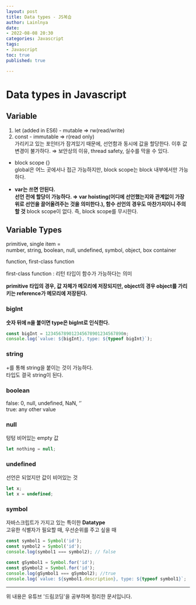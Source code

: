 ```yaml
---
layout: post
title: Data types - JS복습
author: Lainlnya
date: 
- 2022-08-08 20:30
categories: Javascript
tags: 
- Javascript
toc: true
published: true

---
```

# Data types in Javascript

## Variable

1. let (added in ES6) - mutable ⇒ rw(read/write)
2. const - immutable ⇒ r(read only) \
    가리키고 있는 포인터가 잠겨있기 때문에, 선언함과 동시에 값을 할당한다.
    이후 값 변경이 불가하다.
    ⇒ 보안상의 이유, thread safety, 실수를 막을 수 있다.

- block scope {} \
    global은 어느 곳에서나 접근 가능하지만, block scope는 block 내부에서만 가능하다.
    
- **var는 쓰면 안된다.** \
**선언 전에 할당이 가능하다. ⇒ var hoisting(어디에 선언했는지와 관계없이 가장 위로 선언을 끌어올려주는 것을 의미한다.), 함수 선언의 경우도 마찬가지이니 주의할 것**
block scope이 없다. 즉, block scope를 무시한다.
    
    

## Variable Types

primitive, single item = \
 number, string, boolean, null, undefined, symbol, object, box container

function, first-class function

first-class function : 리턴 타입이 함수가 가능하다는 의미

**primitive 타입의 경우, 값 자체가 메모리에 저장되지만, object의 경우 object를 가리키는 reference가 메모리에 저장된다.**

### bigInt

**숫자 뒤에 n을 붙이면 type은 bigInt로 인식한다.**

```jsx
const bigInt = 123456789012345678901234567890n;
console.log(`value: ${bigInt}, type: ${typeof bigInt}`);
```

### string

+를 통해 string을 붙이는 것이 가능하다. \
타입도 결국 string이 된다.

### boolean

false: 0, null, undefined, NaN, ‘’ \
true: any other value

### null

텅텅 비어있는 empty 값

```jsx
let nothing = null;
```

### undefined

선언은 되었지만 값이 비어있는 것

```jsx
let x;
let x = undefined;
```

### symbol

자바스크립트가 가지고 있는 특이한 **Datatype** \
고유한 식별자가 필요할 때, 우선순위를 주고 싶을 때

```jsx
const symbol1 = Symbol('id');
const symbol2 = Symbol('id');
console.log(symbol1 === symbol2); // false

const gSymbol1 = Symbol.for('id');
const gSymbol2 = Symbol.for('id');
console.log(gSymbol1 === gSymbol2); //true
console.log(`value: ${symbol1.description}, type: ${typeof symbol1}`;
```

---
위 내용은 유튜브 '드림코딩'을 공부하며 정리한 문서입니다.